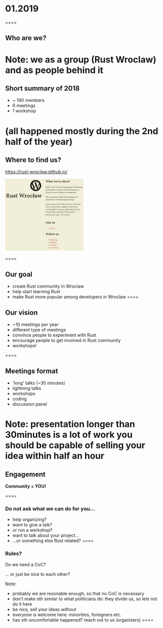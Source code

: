 # 01.2019
====

## Who are we?

Note:
we as a group (Rust Wroclaw)
and as people behind it
====

## Short summary of 2018

* ~ 190 members
* 6 meetings
* 1 workshop

(all happened mostly during the 2nd half of the year)
====

## Where to find us?

https://rust-wroclaw.github.io/

<img src="slides/rust-wroclaw-github.png" width="50%" height="50%"></img>

====

## Our goal

* create Rust community in Wroclaw
* help start learning Rust
* make Rust more popular among developers in Wroclaw
====

## Our vision

* ~10 meetings per year
* different type of meetings
* convince people to experiment with Rust
* encourage people to get involved in Rust community
* workshops!

====

## Meetings format
- 'long' talks (~30 minutes)
- lightning talks
- workshops
- coding
- discussion panel

Note:
presentation longer than 30minutes is a lot of work
you should be capable of selling your idea within half an hour
====

## Engagement

**Community = YOU!**

====

### Do not ask what we can do for you...

- help organizing?
- want to give a talk?
- or run a workshop?
- want to talk about your project...
- ...or something else Rust related?
====

### Rules?

Do we need a CoC?

... or just be nice to each other?

Note:
- probably we are resonable enough, so that no CoC is necessary
- don't make sth similar to what politicians do: they divide us, so lets not do it here
- be nice, sell your ideas without 
- everyone is welcome here: minorities, foreigners etc.
- has sth uncomfortable happened? reach out to us (organizers)
====
